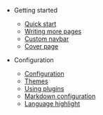 * Getting started

  * [Quick start](quickstart.md)
  * [Writing more pages](more-pages.md)
  * [Custom navbar](custom-navbar.md)
  * [Cover page](cover.md)

* Configuration
  * [Configuration](configuration.md)
  * [Themes](themes.md)
  * [Using plugins](plugins.md)
  * [Markdown configuration](markdown.md)
  * [Language highlight](language-highlight.md)
 